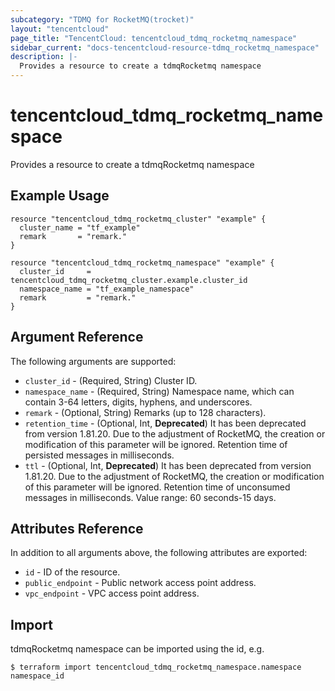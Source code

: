 ```yaml
---
subcategory: "TDMQ for RocketMQ(trocket)"
layout: "tencentcloud"
page_title: "TencentCloud: tencentcloud_tdmq_rocketmq_namespace"
sidebar_current: "docs-tencentcloud-resource-tdmq_rocketmq_namespace"
description: |-
  Provides a resource to create a tdmqRocketmq namespace
---
```


# tencentcloud_tdmq_rocketmq_namespace

Provides a resource to create a tdmqRocketmq namespace

## Example Usage

```hcl
resource "tencentcloud_tdmq_rocketmq_cluster" "example" {
  cluster_name = "tf_example"
  remark       = "remark."
}

resource "tencentcloud_tdmq_rocketmq_namespace" "example" {
  cluster_id     = tencentcloud_tdmq_rocketmq_cluster.example.cluster_id
  namespace_name = "tf_example_namespace"
  remark         = "remark."
}
```

## Argument Reference

The following arguments are supported:

* `cluster_id` - (Required, String) Cluster ID.
* `namespace_name` - (Required, String) Namespace name, which can contain 3-64 letters, digits, hyphens, and underscores.
* `remark` - (Optional, String) Remarks (up to 128 characters).
* `retention_time` - (Optional, Int, **Deprecated**) It has been deprecated from version 1.81.20. Due to the adjustment of RocketMQ, the creation or modification of this parameter will be ignored. Retention time of persisted messages in milliseconds.
* `ttl` - (Optional, Int, **Deprecated**) It has been deprecated from version 1.81.20. Due to the adjustment of RocketMQ, the creation or modification of this parameter will be ignored. Retention time of unconsumed messages in milliseconds. Value range: 60 seconds-15 days.

## Attributes Reference

In addition to all arguments above, the following attributes are exported:

* `id` - ID of the resource.
* `public_endpoint` - Public network access point address.
* `vpc_endpoint` - VPC access point address.


## Import

tdmqRocketmq namespace can be imported using the id, e.g.
```
$ terraform import tencentcloud_tdmq_rocketmq_namespace.namespace namespace_id
```

